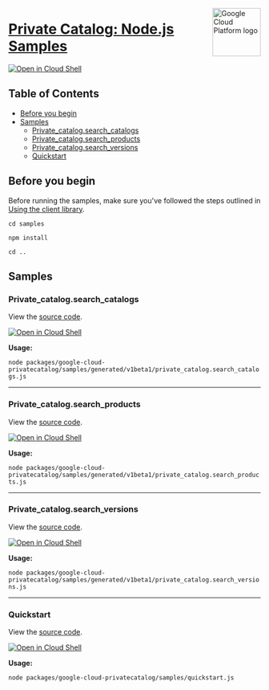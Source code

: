 [//]: # "This README.md file is auto-generated, all changes to this file will be lost."
[//]: # "To regenerate it, use `python -m synthtool`."
<img src="https://avatars2.githubusercontent.com/u/2810941?v=3&s=96" alt="Google Cloud Platform logo" title="Google Cloud Platform" align="right" height="96" width="96"/>

# [Private Catalog: Node.js Samples](https://github.com/googleapis/google-cloud-node)

[![Open in Cloud Shell][shell_img]][shell_link]



## Table of Contents

* [Before you begin](#before-you-begin)
* [Samples](#samples)
  * [Private_catalog.search_catalogs](#private_catalog.search_catalogs)
  * [Private_catalog.search_products](#private_catalog.search_products)
  * [Private_catalog.search_versions](#private_catalog.search_versions)
  * [Quickstart](#quickstart)

## Before you begin

Before running the samples, make sure you've followed the steps outlined in
[Using the client library](https://github.com/googleapis/google-cloud-node#using-the-client-library).

`cd samples`

`npm install`

`cd ..`

## Samples



### Private_catalog.search_catalogs

View the [source code](https://github.com/googleapis/google-cloud-node/blob/main/packages/google-cloud-privatecatalog/samples/generated/v1beta1/private_catalog.search_catalogs.js).

[![Open in Cloud Shell][shell_img]](https://console.cloud.google.com/cloudshell/open?git_repo=https://github.com/googleapis/google-cloud-node&page=editor&open_in_editor=packages/google-cloud-privatecatalog/samples/generated/v1beta1/private_catalog.search_catalogs.js,samples/README.md)

__Usage:__


`node packages/google-cloud-privatecatalog/samples/generated/v1beta1/private_catalog.search_catalogs.js`


-----




### Private_catalog.search_products

View the [source code](https://github.com/googleapis/google-cloud-node/blob/main/packages/google-cloud-privatecatalog/samples/generated/v1beta1/private_catalog.search_products.js).

[![Open in Cloud Shell][shell_img]](https://console.cloud.google.com/cloudshell/open?git_repo=https://github.com/googleapis/google-cloud-node&page=editor&open_in_editor=packages/google-cloud-privatecatalog/samples/generated/v1beta1/private_catalog.search_products.js,samples/README.md)

__Usage:__


`node packages/google-cloud-privatecatalog/samples/generated/v1beta1/private_catalog.search_products.js`


-----




### Private_catalog.search_versions

View the [source code](https://github.com/googleapis/google-cloud-node/blob/main/packages/google-cloud-privatecatalog/samples/generated/v1beta1/private_catalog.search_versions.js).

[![Open in Cloud Shell][shell_img]](https://console.cloud.google.com/cloudshell/open?git_repo=https://github.com/googleapis/google-cloud-node&page=editor&open_in_editor=packages/google-cloud-privatecatalog/samples/generated/v1beta1/private_catalog.search_versions.js,samples/README.md)

__Usage:__


`node packages/google-cloud-privatecatalog/samples/generated/v1beta1/private_catalog.search_versions.js`


-----




### Quickstart

View the [source code](https://github.com/googleapis/google-cloud-node/blob/main/packages/google-cloud-privatecatalog/samples/quickstart.js).

[![Open in Cloud Shell][shell_img]](https://console.cloud.google.com/cloudshell/open?git_repo=https://github.com/googleapis/google-cloud-node&page=editor&open_in_editor=packages/google-cloud-privatecatalog/samples/quickstart.js,samples/README.md)

__Usage:__


`node packages/google-cloud-privatecatalog/samples/quickstart.js`






[shell_img]: https://gstatic.com/cloudssh/images/open-btn.png
[shell_link]: https://console.cloud.google.com/cloudshell/open?git_repo=https://github.com/googleapis/google-cloud-node&page=editor&open_in_editor=samples/README.md
[product-docs]: https://cloud.google.com/private-catalog/
